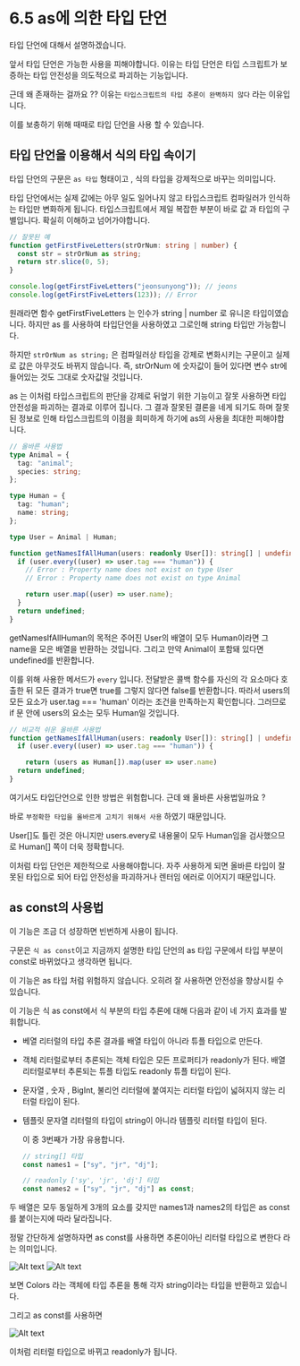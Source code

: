 # 6.5 as에 의한 타입 단언

타입 단언에 대해서 설명하겠습니다.

앞서 타입 단언은 가능한 사용을 피해야합니다. 이유는 타입 단언은 타입 스크립트가 보증하는 타입 안전성을 의도적으로 파괴하는 기능입니다.

근데 왜 존재하는 걸까요 ?? 이유는 `타입스크립트의 타입 추론이 완벽하지 않다` 라는 이유입니다.

이를 보충하기 위해 때때로 타입 단언을 사용 할 수 있습니다.

## 타입 단언을 이용해서 식의 타입 속이기

타입 단언의 구문은 `as 타입` 형태이고 , 식의 타입을 강제적으로 바꾸는 의미입니다.

타입 단언에서는 실제 값에는 아무 일도 일어나지 않고 타입스크립트 컴파일러가 인식하는 타입만 변화하게 됩니다.
타입스크립트에서 제일 복잡한 부분이 바로 값 과 타입의 구별입니다. 확실히 이해하고 넘어가야합니다.

```ts
// 잘못된 예
function getFirstFiveLetters(strOrNum: string | number) {
  const str = strOrNum as string;
  return str.slice(0, 5);
}

console.log(getFirstFiveLetters("jeonsunyong")); // jeons
console.log(getFirstFiveLetters(123)); // Error
```

원래라면 함수 getFirstFiveLetters 는 인수가 string | number 로 유니온 타입이였습니다. 하지만 as 를 사용하여 타입단언을 사용하였고 그로인해 string 타입만 가능합니다.

하지만 `strOrNum as string;` 은 컴파일러상 타입을 강제로 변화시키는 구문이고 실제로 값은 아무것도 바뀌지 않습니다.
즉, strOrNum 에 숫자값이 들어 있다면 변수 str에 들어있는 것도 그대로 숫자값일 것입니다.

as 는 이처럼 타입스크립트의 판단을 강제로 뒤엎기 위한 기능이고 잘못 사용하면 타입 안전성을 파괴하는 결과로 이루어 집니다.
그 결과 잘못된 결론을 네게 되기도 하며 잘못된 정보로 인해 타입스크립트의 이점을 희미하게 하기에 as의 사용을 최대한 피해야합니다.

```ts
// 올바른 사용법
type Animal = {
  tag: "animal";
  species: string;
};

type Human = {
  tag: "human";
  name: string;
};

type User = Animal | Human;

function getNamesIfAllHuman(users: readonly User[]): string[] | undefined {
  if (user.every((user) => user.tag === "human")) {
    // Error : Property name does not exist on type User
    // Error : Property name does not exist on type Animal

    return user.map((user) => user.name);
  }
  return undefined;
}
```

getNamesIfAllHuman의 목적은 주어진 User의 배열이 모두 Human이라면 그 name을 모은 배열을 반환하는 것입니다. 그리고 만약 Animal이 포함돼 있다면 undefined를 반환합니다.

이를 위해 사용한 메서드가 `every` 입니다. 전달받은 콜백 함수를 자신의 각 요소마다 호출한 뒤 모든 결과가 true면 true를 그렇지 않다면 false를 반환합니다.
따라서 users의 모든 요소가 user.tag === 'human' 이라는 조건을 만족하는지 확인합니다.
그러므로 if 문 안에 users의 요소는 모두 Human일 것입니다.

```ts
// 비교적 쉬운 올바른 사용법
function getNamesIfAllHuman(users: readonly User[]): string[] | undefined {
  if (user.every((user) => user.tag === "human")) {

    return (users as Human[]).map(user => user.name)
  return undefined;
}
```

여기서도 타입단언으로 인한 방법은 위험합니다. 근데 왜 올바른 사용법일까요 ?

바로 `부정확한 타입을 올바르게 고치기 위해서 사용` 하였기 때문입니다.

User[]도 틀린 것은 아니지만 users.every로 내용물이 모두 Human임을 검사했으므로 Human[] 쪽이 더욱 정확합니다.

이처럼 타입 단언은 제한적으로 사용해야합니다. 자주 사용하게 되면 올바른 타입이 잘못된 타입으로 되어 타입 안전성을 파괴하거나 렌터임 에러로 이어지기 때문입니다.

## as const의 사용법

이 기능은 조금 더 성장하면 빈번하게 사용이 됩니다.

구문은 `식 as const`이고 지금까지 설명한 타입 단언의 as 타입 구문에서 타입 부분이 const로 바뀌었다고 생각하면 됩니다.

이 기능은 as 타입 처럼 위험하지 않습니다. 오히려 잘 사용하면 안전성을 향상시킬 수 있습니다.

이 기능은 식 as const에서 식 부분의 타입 추론에 대해 다음과 같이 네 가지 효과를 발휘합니다.

- 베열 리터럴의 타입 추론 결과를 배열 타입이 아니라 튜플 타입으로 만든다.
- 객체 리터럴로부터 추론되는 객체 타입은 모든 프로퍼티가 readonly가 된다. 배열 리터럴로부터 추론되는 튜플 타입도 readonly 튜플 타입이 된다.
- 문자열 , 숫자 , BigInt, 불리언 리터럴에 붙여지는 리터럴 타입이 넓혀지지 않는 리터럴 타입이 된다.
- 템플릿 문자열 리터럴의 타입이 string이 아니라 템플릿 리터럴 타입이 된다.

  이 중 3번째가 가장 유용합니다.

  ```ts
  // string[] 타입
  const names1 = ["sy", "jr", "dj"];

  // readonly ['sy', 'jr', 'dj'] 타입
  const names2 = ["sy", "jr", "dj"] as const;
  ```

두 배열은 모두 동일하게 3개의 요소를 갖지만 names1과 names2의 타입은 as const를 붙이는지에 따라 달라집니다.

정말 간단하게 설명하자면 as const를 사용하면 추론이아닌 리터럴 타입으로 변한다 라는 의미입니다.

![Alt text](image.png)
![Alt text](image-1.png)

보면 Colors 라는 객체에 타입 추론을 통해 각자 string이라는 타입을 반환하고 있습니다.

그리고 as const를 사용하면

![Alt text](image-2.png)

이처럼 리터럴 타입으로 바뀌고 readonly가 됩니다.
